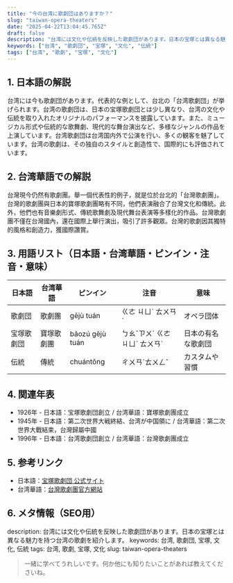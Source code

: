 ```yaml
---
title: "今の台湾に歌劇団はありますか？"
slug: "taiwan-opera-theaters"
date: "2025-04-22T13:04:45.765Z"
draft: false
description: "台湾には文化や伝統を反映した歌劇団があります。日本の宝塚とは異なる魅力を持つ台湾の歌劇を紹介します。"
keywords: ["台湾", "歌劇団", "宝塚", "文化", "伝統"]
tags: ["台湾", "歌劇", "宝塚", "文化"]
---
```


## 1. 日本語の解説
台湾には今も歌劇団があります。代表的な例として、台北の「台湾歌劇団」が挙げられます。台湾の歌劇団は、日本の宝塚歌劇団とは少し異なり、台湾の文化や伝統を取り入れたオリジナルのパフォーマンスを披露しています。また、ミュージカル形式や伝統的な歌舞劇、現代的な舞台演出など、多様なジャンルの作品を上演しています。台湾歌劇団は台湾国内外で公演を行い、多くの観客を魅了しています。台湾の歌劇は、その独自のスタイルと創造性で、国際的にも評価されています。

## 2. 台湾華語での解説
台灣現今仍然有歌劇團。舉一個代表性的例子，就是位於台北的「台灣歌劇團」。台灣的歌劇團與日本的寶塚歌劇團略有不同，他們表演融合了台灣文化和傳統。此外，他們也有音樂劇形式、傳統歌舞劇及現代舞台表演等多樣化的作品。台灣歌劇團不僅在台灣國內，還在國際上舉行演出，吸引了許多觀眾。台灣的歌劇因其獨特的風格和創造力，獲國際讚賞。

## 3. 用語リスト（日本語・台湾華語・ピンイン・注音・意味）

| 日本語  | 台湾華語      | ピンイン       | 注音      | 意味               |
|---------|--------------|---------------|-----------|--------------------|
| 歌劇団  | 歌劇團       | gējù tuán     | ㄍㄜ ㄐㄩˋ ㄊㄨㄢˊ | オペラ団体         |
| 宝塚歌劇団 | 寶塚歌劇團   | bǎozú gējù tuán | ㄅㄠˇㄗㄨˊ ㄍㄜ ㄐㄩˋ ㄊㄨㄢˊ | 日本の有名な歌劇団 |
| 伝統     | 傳統         | chuántǒng    | ㄔㄨㄢˊㄊㄨㄥˇ    | カスタムや習慣     |

## 4. 関連年表

- 1926年 - 日本語：宝塚歌劇団創立 / 台湾華語：寶塚歌劇團成立
- 1945年 - 日本語：第二次世界大戦終結、台湾が中国領に / 台湾華語：第二次世界大戰結束，台灣歸屬中國
- 1996年 - 日本語：台湾歌劇団創立 / 台湾華語：台灣歌劇團成立

## 5. 参考リンク  
- 日本語：[宝塚歌劇団 公式サイト](https://kageki.hankyu.co.jp/)
- 台湾華語：[台灣歌劇團官方網站](http://www.opentix.life/Event/Brand/NTOP)

## 6. メタ情報（SEO用）
description: 台湾には文化や伝統を反映した歌劇団があります。日本の宝塚とは異なる魅力を持つ台湾の歌劇を紹介します。
keywords: 台湾, 歌劇団, 宝塚, 文化, 伝統
tags: 台湾, 歌劇, 宝塚, 文化
slug: taiwan-opera-theaters

>一緒に学べてうれしいです。何か他にも知りたいことがあれば教えてくださいね。